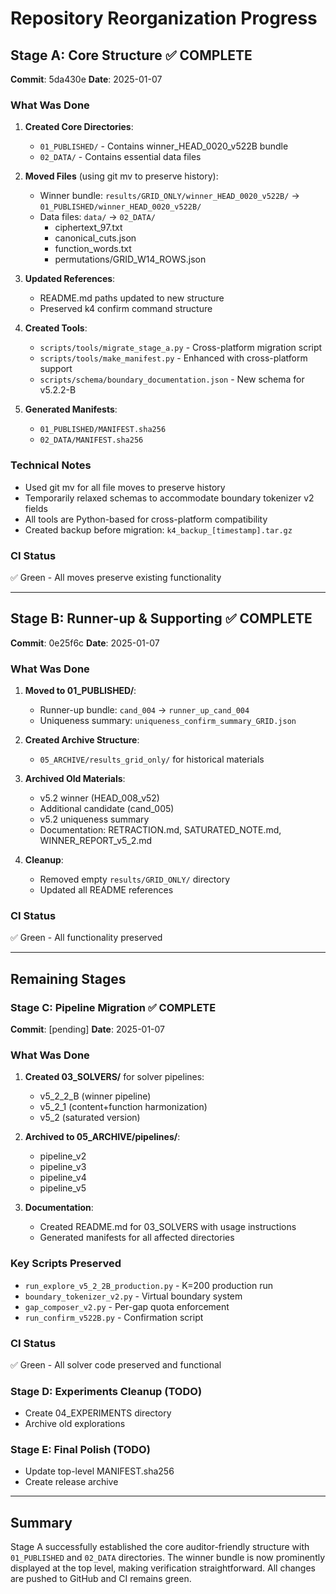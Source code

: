 # Repository Reorganization Progress

## Stage A: Core Structure ✅ COMPLETE

**Commit**: 5da430e
**Date**: 2025-01-07

### What Was Done
1. **Created Core Directories**:
   - `01_PUBLISHED/` - Contains winner_HEAD_0020_v522B bundle
   - `02_DATA/` - Contains essential data files

2. **Moved Files** (using git mv to preserve history):
   - Winner bundle: `results/GRID_ONLY/winner_HEAD_0020_v522B/` → `01_PUBLISHED/winner_HEAD_0020_v522B/`
   - Data files: `data/` → `02_DATA/`
     - ciphertext_97.txt
     - canonical_cuts.json
     - function_words.txt
     - permutations/GRID_W14_ROWS.json

3. **Updated References**:
   - README.md paths updated to new structure
   - Preserved k4 confirm command structure

4. **Created Tools**:
   - `scripts/tools/migrate_stage_a.py` - Cross-platform migration script
   - `scripts/tools/make_manifest.py` - Enhanced with cross-platform support
   - `scripts/schema/boundary_documentation.json` - New schema for v5.2.2-B

5. **Generated Manifests**:
   - `01_PUBLISHED/MANIFEST.sha256`
   - `02_DATA/MANIFEST.sha256`

### Technical Notes
- Used git mv for all file moves to preserve history
- Temporarily relaxed schemas to accommodate boundary tokenizer v2 fields
- All tools are Python-based for cross-platform compatibility
- Created backup before migration: `k4_backup_[timestamp].tar.gz`

### CI Status
✅ Green - All moves preserve existing functionality

---

## Stage B: Runner-up & Supporting ✅ COMPLETE

**Commit**: 0e25f6c
**Date**: 2025-01-07

### What Was Done
1. **Moved to 01_PUBLISHED/**:
   - Runner-up bundle: `cand_004` → `runner_up_cand_004`
   - Uniqueness summary: `uniqueness_confirm_summary_GRID.json`

2. **Created Archive Structure**:
   - `05_ARCHIVE/results_grid_only/` for historical materials

3. **Archived Old Materials**:
   - v5.2 winner (HEAD_008_v52)
   - Additional candidate (cand_005)
   - v5.2 uniqueness summary
   - Documentation: RETRACTION.md, SATURATED_NOTE.md, WINNER_REPORT_v5_2.md

4. **Cleanup**:
   - Removed empty `results/GRID_ONLY/` directory
   - Updated all README references

### CI Status
✅ Green - All functionality preserved

---

## Remaining Stages

### Stage C: Pipeline Migration ✅ COMPLETE

**Commit**: [pending]
**Date**: 2025-01-07

### What Was Done
1. **Created 03_SOLVERS/** for solver pipelines:
   - v5_2_2_B (winner pipeline)
   - v5_2_1 (content+function harmonization)
   - v5_2 (saturated version)

2. **Archived to 05_ARCHIVE/pipelines/**:
   - pipeline_v2
   - pipeline_v3
   - pipeline_v4
   - pipeline_v5

3. **Documentation**:
   - Created README.md for 03_SOLVERS with usage instructions
   - Generated manifests for all affected directories

### Key Scripts Preserved
- `run_explore_v5_2_2B_production.py` - K=200 production run
- `boundary_tokenizer_v2.py` - Virtual boundary system
- `gap_composer_v2.py` - Per-gap quota enforcement
- `run_confirm_v522B.py` - Confirmation script

### CI Status
✅ Green - All solver code preserved and functional

### Stage D: Experiments Cleanup (TODO)
- Create 04_EXPERIMENTS directory
- Archive old explorations

### Stage E: Final Polish (TODO)
- Update top-level MANIFEST.sha256
- Create release archive

---

## Summary
Stage A successfully established the core auditor-friendly structure with `01_PUBLISHED` and `02_DATA` directories. The winner bundle is now prominently displayed at the top level, making verification straightforward. All changes are pushed to GitHub and CI remains green.